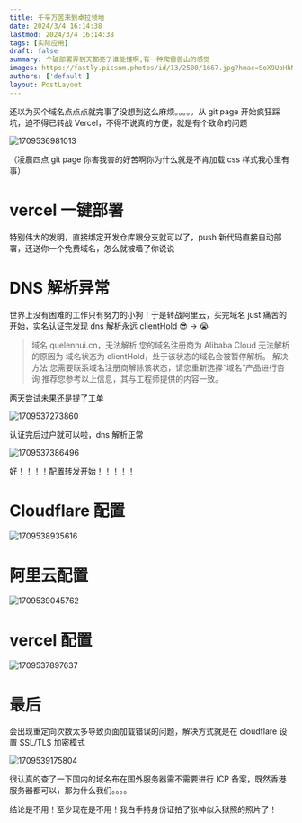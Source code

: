 ```yaml
---
title: 千辛万苦来到卓拉领地
date: 2024/3/4 16:14:38
lastmod: 2024/3/4 16:14:38
tags: [实际应用]
draft: false
summary: 个破部署弄到天都亮了谁能懂啊,有一种爬雷兽山的感觉
images: https://fastly.picsum.photos/id/13/2500/1667.jpg?hmac=SoX9UoHhN8HyklRA4A3vcCWJMVtiBXUg0W4ljWTor7s
authors: ['default']
layout: PostLayout
---
```


还以为买个域名点点点就完事了没想到这么麻烦。。。。。从 git page 开始疯狂踩坑，迫不得已转战 Vercel，不得不说真的方便，就是有个致命的问题

![1709536981013](\static\images\1709536981013.png)

（凌晨四点 git page 你害我害的好苦啊你为什么就是不肯加载 css 样式我心里有事）

# vercel 一键部署

特别伟大的发明，直接绑定开发仓库跟分支就可以了，push 新代码直接自动部署，还送你一个免费域名，怎么就被墙了你说说

# DNS 解析异常

世界上没有困难的工作只有努力的小狗！于是转战阿里云，买完域名 just 痛苦的开始，实名认证完发现 dns 解析永远 clientHold 😎 -> 😭

> 域名 quelennui.cn，无法解析
> 您的域名注册商为
> Alibaba Cloud
> 无法解析的原因为
> 域名状态为 clientHold，处于该状态的域名会被暂停解析。
> 解决方法
> 您需要联系域名注册商解除该状态，请您重新选择“域名”产品进行咨询
> 推荐您参考以上信息，其与工程师提供的内容一致。

两天尝试未果还是提了工单

![1709537273860](\static\images\1709537273860.png)

认证完后过户就可以啦，dns 解析正常

![1709537386496](\static\images\1709537386496.jpg)

好！！！！配置转发开始！！！！！

# Cloudflare 配置

![1709538935616](\static\images\1709538935616.png)

# 阿里云配置

![1709539045762](\static\images\1709539045762.png)

# vercel 配置

![1709537897637](\static\images\1709537897637.png)

# 最后

会出现重定向次数太多导致页面加载错误的问题，解决方式就是在 cloudflare 设置 SSL/TLS 加密模式

![1709539175804](\static\images\1709539175804.png)

很认真的查了一下国内的域名布在国外服务器需不需要进行 ICP 备案，既然香港服务器都可以，那为什么我们。。。。

结论是不用！至少现在是不用！我白手持身份证拍了张神似入狱照的照片了！
